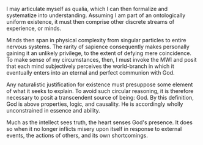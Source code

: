 I may articulate myself as qualia, which I can then formalize and systematize into understanding. Assuming I am part of an ontologically uniform existence, it must then comprise other discrete streams of experience, or minds.

Minds then span in physical complexity from singular particles to entire nervous systems. The rarity of sapience consequently makes personally gaining it an unlikely privilege, to the extent of defying mere coincidence. To make sense of my circumstances, then, I must invoke the MWI and posit that each mind subjectively perceives the world-branch in which it eventually enters into an eternal and perfect communion with God.

Any naturalistic justification for existence must presuppose some element of what it seeks to explain. To avoid such circular reasoning, it is therefore necessary to posit a transcendent source of being: God. By this definition, God is above properties, logic, and causality. He is accordingly wholly unconstrained in essence and ability. 

Much as the intellect sees truth, the heart senses God's presence. It does so when it no longer inflicts misery upon itself in response to external events, the actions of others, and its own shortcomings.

